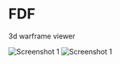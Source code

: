 # FDF
3d warframe viewer


![Screenshot 1](https://github.com/vasyekk67/fractol/blob/master/fractal%201.png?raw=true)
![Screenshot 1](https://github.com/vasyekk67/fractol/blob/master/fractal%201.png?raw=true)
